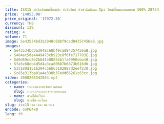 ```yaml
---
title: ISX15 หัวฉีดน้ํามันเชื้อเพลิง หัวฉีดใหม่ ตัวหัวฉีดดีเซล Xpi ใหม่เอี่ยมและทดสอบ 100% 2872405 2897320 2894920
price: '14853.08'
price_original: '17072.50'
currency: THB
discount: 13%
rating: 4
volume: 71
image: Se43534bd3a3048c68bf9cad84357456aB.jpg
images:
  - Se43534bd3a3048c68bf9cad84357456aB.jpg
  - S484ac5de4449473cb923c8f6fe717703E.jpg
  - Sd0d69cc8e2b641e88854b1fa6950eba4H.jpg
  - Sfa5e68eb4d5d4a3ca80607b6873b616dh.jpg
  - S35180d151b294cb6b63182887d2eef23U.jpg
  - Sc85e313ba01a4e338b37e0d66261c63cc.jpg
video: 4000265342034.mp4
categories:
  - name: รถยนต์และรถจักรยานยนต์
    slug: รถยนต-และรถจ-กรยานยนต
  - name: สวมใส่อะไหล่
    slug: สวมใส-อะไหล
slug: isx15-วฉ-ดน-าม-นเช
encode: ooPE4x0
lang: th
---
```

  